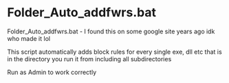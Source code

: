 # Folder_Auto_addfwrs.bat
Folder_Auto_addfwrs.bat - I found this on some google site years ago idk who made it lol

This script automatically adds block rules for every single exe, dll etc that is in the directory you run it from including all subdirectories

Run as Admin to work correctly
